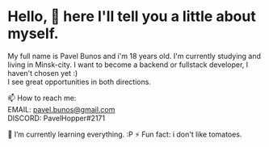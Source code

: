 Hello, 👋 here I'll tell you a little about myself.
===
My full name is Pavel Bunos and i'm 18 years old. I'm currently studying and living in Minsk-city. I want to become a backend or fullstack developer, I haven't chosen yet :)  
I see great opportunities in both directions.

📫 How to reach me:  
EMAIL: pavel.bunos@gmail.com  
DISCORD: PavelHopper#2171  

🌱 I’m currently learning everything. :P
⚡ Fun fact: i don't like tomatoes.
